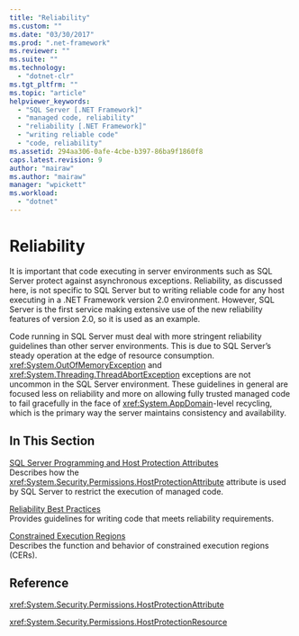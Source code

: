 ```yaml
---
title: "Reliability"
ms.custom: ""
ms.date: "03/30/2017"
ms.prod: ".net-framework"
ms.reviewer: ""
ms.suite: ""
ms.technology: 
  - "dotnet-clr"
ms.tgt_pltfrm: ""
ms.topic: "article"
helpviewer_keywords: 
  - "SQL Server [.NET Framework]"
  - "managed code, reliability"
  - "reliability [.NET Framework]"
  - "writing reliable code"
  - "code, reliability"
ms.assetid: 294aa306-0afe-4cbe-b397-86ba9f1860f8
caps.latest.revision: 9
author: "mairaw"
ms.author: "mairaw"
manager: "wpickett"
ms.workload: 
  - "dotnet"
---
```

# Reliability
It is important that code executing in server environments such as SQL Server protect against asynchronous exceptions. Reliability, as discussed here, is not specific to SQL Server but to writing reliable code for any host executing in a .NET Framework version 2.0 environment. However, SQL Server is the first service making extensive use of the new reliability features of version 2.0, so it is used as an example.  
  
 Code running in SQL Server must deal with more stringent reliability guidelines than other server environments. This is due to SQL Server’s steady operation at the edge of resource consumption.  <xref:System.OutOfMemoryException> and <xref:System.Threading.ThreadAbortException> exceptions are not uncommon in the SQL Server environment. These guidelines in general are focused less on reliability and more on allowing fully trusted managed code to fail gracefully in the face of <xref:System.AppDomain>-level recycling, which is the primary way the server maintains consistency and availability.  
  
## In This Section  
 [SQL Server Programming and Host Protection Attributes](../../../docs/framework/performance/sql-server-programming-and-host-protection-attributes.md)  
 Describes how the <xref:System.Security.Permissions.HostProtectionAttribute> attribute is used by SQL Server to restrict the execution of managed code.  
  
 [Reliability Best Practices](../../../docs/framework/performance/reliability-best-practices.md)  
 Provides guidelines for writing code that meets reliability requirements.  
  
 [Constrained Execution Regions](../../../docs/framework/performance/constrained-execution-regions.md)  
 Describes the function and behavior of constrained execution regions (CERs).  
  
## Reference  
 <xref:System.Security.Permissions.HostProtectionAttribute>  
  
 <xref:System.Security.Permissions.HostProtectionResource>

